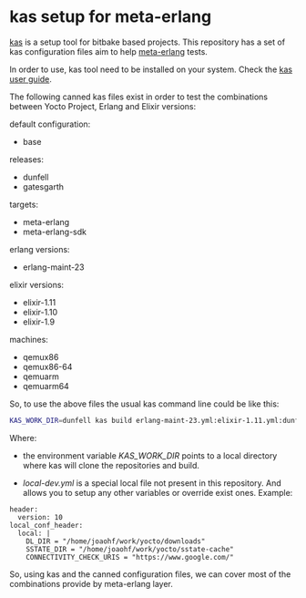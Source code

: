 
# kas setup for meta-erlang

[kas](https://github.com/siemens/kas) is a setup tool for bitbake based projects. This repository has a set of kas configuration files aim to help [meta-erlang](https://github.com/meta-erlang/meta-erlang) tests.

In order to use, kas tool need to be installed on your system. Check the [kas user guide](https://kas.readthedocs.io/en/latest/userguide.html#).

The following canned kas files exist in order to test the combinations between Yocto Project, Erlang and Elixir versions:

default configuration:
* base

releases:
* dunfell
* gatesgarth

targets:
* meta-erlang
* meta-erlang-sdk

erlang versions:

* erlang-maint-23

elixir versions:

* elixir-1.11
* elixir-1.10
* elixir-1.9

machines:
* qemux86
* qemux86-64
* qemuarm
* qemuarm64

So, to use the above files the usual kas command line could be like this:

```bash
KAS_WORK_DIR=dunfell kas build erlang-maint-23.yml:elixir-1.11.yml:dunfell.yml:local-dev.yml:meta-erlang.yml:base.yml:qemuarm.yml
```

Where:

* the environment variable _KAS\_WORK\_DIR_ points to a local directory where kas will clone the repositories and build.

* _local-dev.yml_ is a special local file not present in this repository. And allows you to setup any other variables or override exist ones. Example:
```
header:
  version: 10  
local_conf_header:
  local: |
    DL_DIR = "/home/joaohf/work/yocto/downloads"
    SSTATE_DIR = "/home/joaohf/work/yocto/sstate-cache"
    CONNECTIVITY_CHECK_URIS = "https://www.google.com/"
```

So, using kas and the canned configuration files, we can cover most of the combinations provide by meta-erlang layer.